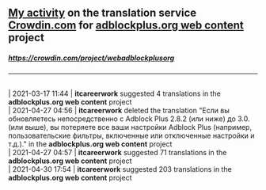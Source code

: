 ## [My activity](https://crowdin.com/profile/itcareerwork/activity "My profile") on the translation service [Crowdin.com](https://crowdin.com "crowdin.com") for [adblockplus.org web content](https://crowdin.com/project/webadblockplusorg "adblockplus.org web content") project
##### <https://crowdin.com/project/webadblockplusorg>
***
<br>| 2021-03-17 11:44 | **itcareerwork** suggested 4 translations in the **adblockplus.org web content** project
<br>| 2021-04-27 04:56 | **itcareerwork** deleted the translation "Если вы обновляетесь непосредственно с Adblock Plus 2.8.2 (или ниже) до 3.0. (или выше), вы потеряете все ваши настройки Adblock Plus (например, пользовательские фильтры, включенные или отключенные настройки и т.д.)." in the **adblockplus.org web content** project
<br>| 2021-04-27 04:57 | **itcareerwork** suggested 71 translations in the **adblockplus.org web content** project
<br>| 2021-04-30 17:54 | **itcareerwork** suggested 203 translations in the **adblockplus.org web content** project
